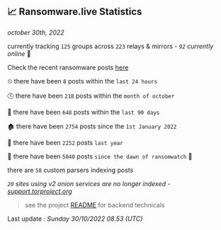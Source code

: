 
## 📈 Ransomware.live Statistics
_october 30th, 2022_

currently tracking `125` groups across `223` relays & mirrors - _`92` currently online_ 📡

Check the recent ransomware posts [here](https://www.ransomware.live/#/recentposts)


⏲ there have been `8` posts within the `last 24 hours`

🕓 there have been `218` posts within the `month of october`

📅 there have been `648` posts within the `last 90 days`

🏚 there have been `2754` posts since the `1st January 2022`

🚀 there have been `2252` posts `last year`

🦕 there have been `5040` posts `since the dawn of ransomwatch` 🐣

there are `58` custom parsers indexing posts

_`20` sites using v2 onion services are no longer indexed - [support.torproject.org](https://support.torproject.org/onionservices/v2-deprecation/)_

> see the project [README](https://github.com/jmousqueton/ransomwatch#readme) for backend technicals



Last update : _Sunday 30/10/2022 08.53 (UTC)_

